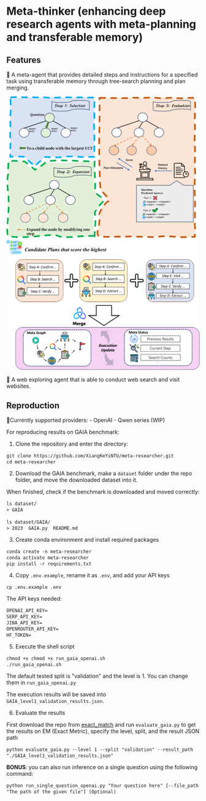 # Meta-thinker (enhancing deep research agents with meta-planning and transferable memory)

## Features

🤖 A meta-agent that provides detailed steps and instructions for a specified task using transferable memory through tree-search planning and plan merging.

![Tree Planning](./assets/tree_planning.png)
![Plan Merging](./assets/meta_graph.png)

🔎 A web exploring agent that is able to conduct web search and visit websites.

## Reproduction

🔌Currently supported providers:
    - OpenAI
    - Qwen series (WIP)

For reproducing results on GAIA benchmark:

1. Clone the repository and enter the directory:

```shell
git clone https://github.com/XiangKeYiNTU/meta-researcher.git
cd meta-researcher
```

2. Download the GAIA benchmark, make a `dataset` folder under the repo folder, and move the downloaded dataset into it.

When finished, check if the benchmark is downloaded and moved correctly:

```shell
ls dataset/
> GAIA

ls dataset/GAIA/
> 2023  GAIA.py  README.md
```

3. Create conda environment and install required packages

```shell
conda create -n meta-researcher
conda activate meta-researcher
pip install -r requirements.txt
```

4. Copy `.env.example`, rename it as `.env`, and add your API keys

```shell
cp .env.example .env
```

The API keys needed:

```shell
OPENAI_API_KEY=
SERP_API_KEY=
JINA_API_KEY=
OPENROUTER_API_KEY=
HF_TOKEN=
```

5. Execute the shell script

```shell
chmod +x chmod +x run_gaia_openai.sh
./run_gaia_openai.sh
```

The default tested split is "validation" and the level is 1. You can change them in `run_gaia_openai.py`

The execution results will be saved into `GAIA_level1_validation_results.json`.

6. Evaluate the results

First download the repo from [exact_match](https://huggingface.co/spaces/evaluate-metric/exact_match/tree/main) and run `evaluate_gaia.py` to get the results on EM (Exact Metric), specify the level, split, and the result JSON path

```shell
python evaluate_gaia.py --level 1 --split "validation" --result_path "./GAIA_level1_validation_results.json"
```

**BONUS**: you can also run inference on a single question using the following command:

```shell
python run_single_question_openai.py "Your question here" [--file_path "The path of the given file"] (Optional)
```